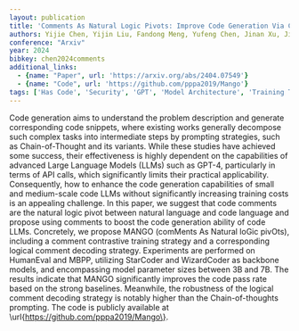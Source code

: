 ```yaml
---
layout: publication
title: 'Comments As Natural Logic Pivots: Improve Code Generation Via Comment Perspective'
authors: Yijie Chen, Yijin Liu, Fandong Meng, Yufeng Chen, Jinan Xu, Jie Zhou
conference: "Arxiv"
year: 2024
bibkey: chen2024comments
additional_links:
  - {name: "Paper", url: 'https://arxiv.org/abs/2404.07549'}
  - {name: "Code", url: 'https://github.com/pppa2019/Mango'}
tags: ['Has Code', 'Security', 'GPT', 'Model Architecture', 'Training Techniques', 'Tools', 'Prompting', 'Applications', 'Reinforcement Learning']
---
```

Code generation aims to understand the problem description and generate
corresponding code snippets, where existing works generally decompose such
complex tasks into intermediate steps by prompting strategies, such as
Chain-of-Thought and its variants. While these studies have achieved some
success, their effectiveness is highly dependent on the capabilities of
advanced Large Language Models (LLMs) such as GPT-4, particularly in terms of
API calls, which significantly limits their practical applicability.
Consequently, how to enhance the code generation capabilities of small and
medium-scale code LLMs without significantly increasing training costs is an
appealing challenge. In this paper, we suggest that code comments are the
natural logic pivot between natural language and code language and propose
using comments to boost the code generation ability of code LLMs. Concretely,
we propose MANGO (comMents As Natural loGic pivOts), including a comment
contrastive training strategy and a corresponding logical comment decoding
strategy. Experiments are performed on HumanEval and MBPP, utilizing StarCoder
and WizardCoder as backbone models, and encompassing model parameter sizes
between 3B and 7B. The results indicate that MANGO significantly improves the
code pass rate based on the strong baselines. Meanwhile, the robustness of the
logical comment decoding strategy is notably higher than the Chain-of-thoughts
prompting. The code is publicly available at
\url\{https://github.com/pppa2019/Mango\}.
